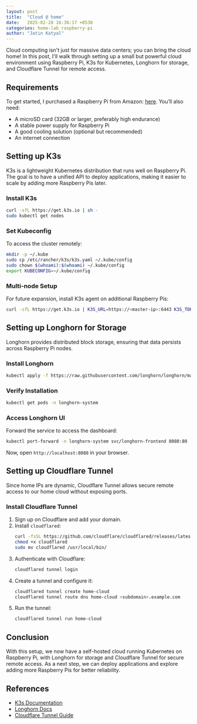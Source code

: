 ```yaml
---
layout: post
title:  "Cloud @ home"
date:   2025-02-28 16:36:17 +0530
categories: home-lab raspberry-pi
author: "Jatin Katyal"
---
```


Cloud computing isn't just for massive data centers; you can bring the cloud home! In this post, I'll walk through setting up a small but powerful cloud environment using Raspberry Pi, K3s for Kubernetes, Longhorn for storage, and Cloudflare Tunnel for remote access.

## Requirements
To get started, I purchased a Raspberry Pi from Amazon: [here](https://amzn.in/d/h8QG3A8). You’ll also need:

- A microSD card (32GB or larger, preferably high endurance)
- A stable power supply for Raspberry Pi
- A good cooling solution (optional but recommended)
- An internet connection

## Setting up K3s
K3s is a lightweight Kubernetes distribution that runs well on Raspberry Pi. The goal is to have a unified API to deploy applications, making it easier to scale by adding more Raspberry Pis later.

### Install K3s
```sh
curl -sfL https://get.k3s.io | sh -
sudo kubectl get nodes
```

### Set Kubeconfig
To access the cluster remotely:
```sh
mkdir -p ~/.kube
sudo cp /etc/rancher/k3s/k3s.yaml ~/.kube/config
sudo chown $(whoami):$(whoami) ~/.kube/config
export KUBECONFIG=~/.kube/config
```

### Multi-node Setup
For future expansion, install K3s agent on additional Raspberry Pis:
```sh
curl -sfL https://get.k3s.io | K3S_URL=https://<master-ip>:6443 K3S_TOKEN=<TOKEN> sh -
```

## Setting up Longhorn for Storage
Longhorn provides distributed block storage, ensuring that data persists across Raspberry Pi nodes.

### Install Longhorn
```sh
kubectl apply -f https://raw.githubusercontent.com/longhorn/longhorn/master/deploy/longhorn.yaml
```

### Verify Installation
```sh
kubectl get pods -n longhorn-system
```

### Access Longhorn UI
Forward the service to access the dashboard:
```sh
kubectl port-forward -n longhorn-system svc/longhorn-frontend 8080:80
```
Now, open `http://localhost:8080` in your browser.

## Setting up Cloudflare Tunnel
Since home IPs are dynamic, Cloudflare Tunnel allows secure remote access to our home cloud without exposing ports.

### Install Cloudflare Tunnel
1. Sign up on Cloudflare and add your domain.
2. Install `cloudflared`:
   ```sh
   curl -fsSL https://github.com/cloudflare/cloudflared/releases/latest/download/cloudflared-linux-arm64 -o cloudflared
   chmod +x cloudflared
   sudo mv cloudflared /usr/local/bin/
   ```
3. Authenticate with Cloudflare:
   ```sh
   cloudflared tunnel login
   ```
4. Create a tunnel and configure it:
   ```sh
   cloudflared tunnel create home-cloud
   cloudflared tunnel route dns home-cloud <subdomain>.example.com
   ```
5. Run the tunnel:
   ```sh
   cloudflared tunnel run home-cloud
   ```

## Conclusion
With this setup, we now have a self-hosted cloud running Kubernetes on Raspberry Pi, with Longhorn for storage and Cloudflare Tunnel for secure remote access. As a next step, we can deploy applications and explore adding more Raspberry Pis for better reliability.

## References
- [K3s Documentation](https://k3s.io/)
- [Longhorn Docs](https://longhorn.io/docs/)
- [Cloudflare Tunnel Guide](https://developers.cloudflare.com/cloudflare-one/connections/connect-apps/)
